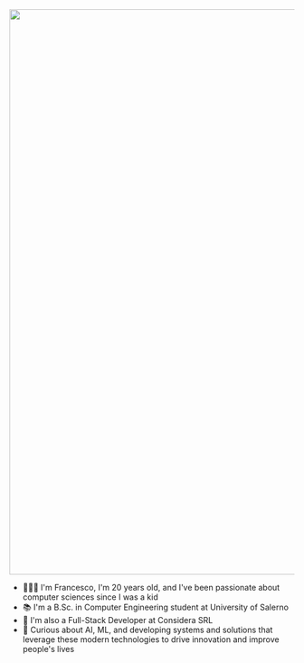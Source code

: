 <img src="https://i.giphy.com/media/v1.Y2lkPTc5MGI3NjExODc5bnNjdm8xMW52bnZvbnczeTF4N20xa3duemtqaWFudG90Ym12eiZlcD12MV9pbnRlcm5hbF9naWZfYnlfaWQmY3Q9Zw/xTiIzJSKB4l7xTouE8/giphy.gif" width="1000"/>

- 👨🏻‍💻 I'm Francesco, I'm 20 years old, and I've been passionate about computer sciences since I was a kid
- 📚 I'm a B.Sc. in Computer Engineering student at University of Salerno
- 💽 I'm also a Full-Stack Developer at Considera SRL
- 💭 Curious about AI, ML, and developing systems and solutions that leverage these modern technologies to drive innovation and improve people's lives

